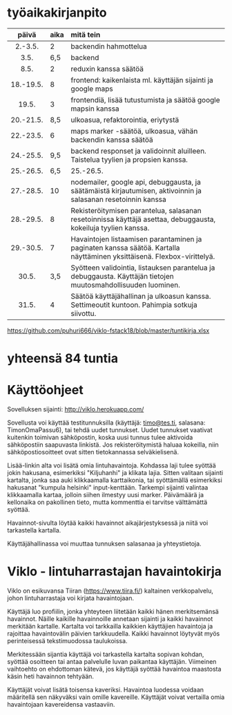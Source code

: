 # työaikakirjanpito

| päivä | aika | mitä tein  |
| :----:|:-----| :-----|
| 2.-3.5. | 2 | backendin hahmottelua
| 3.5. | 6,5 | backend
| 8.5. | 2   | reduxin kanssa säätöä
| 18.-19.5. | 8 | frontend: kaikenlaista ml. käyttäjän sijainti ja google maps
| 19.5. | 3 | frontendiä, lisää tutustumista ja säätöä google mapsin kanssa
| 20.-21.5. | 8,5 | ulkoasua, refaktorointia, eriytystä
| 22.-23.5. | 6 | maps marker -säätöä, ulkoasua, vähän backendin kanssa säätöä
| 24.-25.5. | 9,5 | backend responset ja validoinnit aluilleen. Taistelua tyylien ja propsien kanssa.
| 25.-26.5. | 6,5 | 25.-26.5. | bugeja korjattu, havaintoja tarkennettu, validointia harrastettu
| 27.-28.5. | 10 | nodemailer, google api, debuggausta, ja säätämäistä kirjautumisen, aktivoinnin ja salasanan resetoinnin kanssa
| 28.-29.5. | 8 | Rekisteröitymisen parantelua, salasanan resetoinnissa käyttäjä asettaa, debuggausta, kokeiluja tyylien kanssa.
| 29.-30.5. | 7 | Havaintojen listaamisen parantaminen ja paginaten kanssa säätöä. Kartalla näyttäminen yksittäisenä. Flexbox-virittelyä.
| 30.5. | 3,5 | Syötteen validointia, listauksen parantelua ja debuggausta. Käyttäjän tietojen muutosmahdollisuuden luominen.
| 31.5. | 4 | Säätöä käyttäjähallinan ja ulkoasun kanssa. Settimeoutit kuntoon. Pahimpia sotkuja siivottu.

https://github.com/puhuri666/viklo-fstack18/blob/master/tuntikirja.xlsx

# yhteensä 84 tuntia

#  Käyttöohjeet

Sovelluksen sijainti: http://viklo.herokuapp.com/

Sovellusta voi käyttää testitunnuksilla (käyttäjä: timo@tes.ti, salasana: TimonOmaPassu6), tai tehdä uudet tunnukset. Uudet tunnukset vaativat kuitenkin toimivan sähköpostin, koska uusi tunnus tulee aktivoida sähköpostiin saapuvasta linkistä. Jos rekisteröitymistä haluaa kokeilla, niin sähköpostiosoitteet ovat sitten tietokannassa selväkielisenä.

Lisää-linkin alta voi lisätä omia lintuhavaintoja. Kohdassa laji tulee syöttää jokin hakusana, esimerkiksi "Kiljuhanhi" ja klikata lajia. Sitten valitaan sijainti kartalta, jonka saa auki klikkaamalla karttaikonia, tai syöttämällä esimerkiksi hakusanat "kumpula helsinki" input-kenttään. Tarkempi sijainti valintaa klikkaamalla kartaa, jolloin siihen ilmestyy uusi marker. Päivämäärä ja kellonaika on pakollinen tieto, mutta kommenttia ei tarvitse välttämättä syöttää.

Havainnot-sivulta löytää kaikki havainnot aikajärjestyksessä ja niitä voi tarkastella kartalla.

Käyttäjähallinassa voi muuttaa tunnuksen salasanaa ja yhteystietoja.

# Viklo - lintuharrastajan havaintokirja

Viklo on esikuvansa Tiiran (https://www.tiira.fi/) kaltainen verkkopalvelu, johon lintuharrastaja voi kirjata havaintojaan.

Käyttäjä luo profiilin, jonka yhteyteen liitetään kaikki hänen merkitsemänsä havainnot. Näille kaikille havainnoille annetaan sijainti ja kaikki havainnot merkitään kartalle. Kartalta voi tarkkailla kaikkien käyttäjien havaintoja ja rajoittaa havaintovälin päivien tarkkuudella. Kaikki havainnot löytyvät myös perinteisessä tekstimuodossa taulukoissa. 

Merkitessään sijantia käyttäjä voi tarkastella kartalta sopivan kohdan, syöttää osoitteen tai antaa palvelulle luvan paikantaa käyttäjän. Viimeinen vaihtoehto on ehdottoman kätevä, jos käyttäjä syöttää havaintoa maastosta käsin heti havainnon tehtyään.

Käyttäjät voivat lisätä toisensa kaveriksi. Havaintoa luodessa voidaan määritellä sen näkyväksi vain omille kavereille. Käyttäjät voivat vertailla omia havaintojaan kavereidensa vastaaviin.